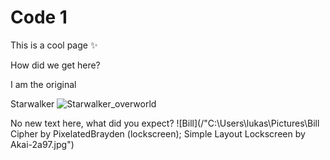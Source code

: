 # Code 1
This is a cool page :sparkles:


How did we get here?



I am the                 original

 Starwalker
![Starwalker_overworld](https://github.com/user-attachments/assets/4f637323-f2da-47ee-b5aa-6daf8a31fa90)

No new text here, what did you expect?
![Bill](/"C:\Users\lukas\Pictures\Bill Cipher by PixelatedBrayden (lockscreen); Simple Layout Lockscreen by Akai-2a97.jpg")